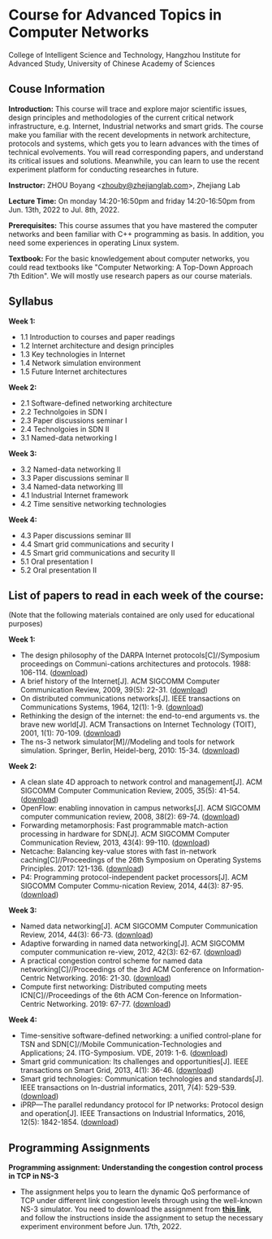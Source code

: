 # Course for Advanced Topics in Computer Networks
College of Intelligent Science and Technology, Hangzhou Institute for Advanced Study, University of Chinese Academy of Sciences


## Couse Information
**Introduction:** This course will trace and explore major scientific issues, design principles and methodologies of the current critical network infrastructure, e.g. Internet, Industrial networks and smart grids. The course make you familiar with the recent developments in network architecture, protocols and systems, which gets you to learn advances with the times of technical evolvements. You will read corresponding papers, and understand its critical issues and solutions. Meanwhile, you can learn to use the recent experiment platform for conducting researches in future.     

**Instructor:** ZHOU Boyang <<zhouby@zhejianglab.com>>, Zhejiang Lab

**Lecture Time:** On monday 14:20-16:50pm and friday 14:20-16:50pm from Jun. 13th, 2022 to Jul. 8th, 2022.

**Prerequisites:** This course assumes that you have mastered the computer networks and been familiar with C++ programming as basis. In addition, you need some experiences in operating Linux system.

**Textbook:** For the basic knowledgement about computer networks, you could read textbooks like "Computer Networking: A Top-Down Approach 7th Edition". We will mostly use research papers as our course materials.

## Syllabus
**Week 1:**
- 1.1 Introduction to courses and paper readings
- 1.2 Internet architecture and design principles
- 1.3 Key technologies in Internet
- 1.4 Network simulation environment
- 1.5 Future Internet architectures

**Week 2:**
- 2.1 Software-defined networking architecture
- 2.2 Technolgoies in SDN I
- 2.3 Paper discussions seminar I
- 2.4 Technolgoies in SDN II
- 3.1 Named-data networking I

**Week 3:**
- 3.2 Named-data networking II
- 3.3 Paper discussions seminar II
- 3.4 Named-data networking III
- 4.1 Industrial Internet framework
- 4.2 Time sensitive networking technologies

**Week 4:**
- 4.3 Paper discussions seminar III
- 4.4 Smart grid communications and security I
- 4.5 Smart grid communications and security II
- 5.1 Oral presentation I
- 5.2 Oral presentation II

## List of papers to read in each week of the course:
(Note that the following materials contained are only used for educational purposes)

**Week 1:**
- The design philosophy of the DARPA Internet protocols[C]//Symposium proceedings on Communi-cations architectures and protocols. 1988: 106-114. ([download](https://raw.githubusercontent.com/zhouby-zjl/course-atcs/gh-pages/Week%201/The%20Design%20Philosophy%20of%20the%20DARPA%20Internet%20Protocols.pdf))
- A brief history of the Internet[J]. ACM SIGCOMM Computer Communication Review, 2009, 39(5): 22-31.  ([download](https://raw.githubusercontent.com/zhouby-zjl/course-atcs/gh-pages/Week%201/A%20brief%20history%20of%20the%20internet.pdf))
- On distributed communications networks[J]. IEEE transactions on Communications Systems, 1964, 12(1): 1-9. ([download](https://raw.githubusercontent.com/zhouby-zjl/course-atcs/gh-pages/Week%201/On_Distributed_Communications_Networks.pdf))
- Rethinking the design of the internet: the end-to-end arguments vs. the brave new world[J]. ACM Transactions on Internet Technology (TOIT), 2001, 1(1): 70-109.  ([download](https://raw.githubusercontent.com/zhouby-zjl/course-atcs/gh-pages/Week%201/Rethinking%20the%20design%20of%20the%20Internet%20-The%20end-to-end%20arguments%20vs.%20the%20brave%20new%20world.pdf))
- The ns-3 network simulator[M]//Modeling and tools for network simulation. Springer, Berlin, Heidel-berg, 2010: 15-34.  ([download](https://github.com/zhouby-zjl/course-atcs/blob/gh-pages/Week%201/Riley-2010-The-ns--network-simulator.pdf))

**Week 2:**
- A clean slate 4D approach to network control and management[J]. ACM SIGCOMM Computer Communication Review, 2005, 35(5): 41-54.  ([download](https://github.com/zhouby-zjl/course-atcs/blob/gh-pages/Week%202/A%20clean%20slate%204D%20approach%20to%20network%20control%20and%20management.pdf))
- OpenFlow: enabling innovation in campus networks[J]. ACM SIGCOMM computer communication review, 2008, 38(2): 69-74.  ([download](https://raw.githubusercontent.com/zhouby-zjl/course-atcs/gh-pages/Week%202/OpenFlow%20-%20Enabling%20Innovation%20in%20Campus%20Networks.pdf))
- Forwarding metamorphosis: Fast programmable match-action processing in hardware for SDN[J]. ACM SIGCOMM Computer Communication Review, 2013, 43(4): 99-110.  ([download](https://raw.githubusercontent.com/zhouby-zjl/course-atcs/gh-pages/Week%202/Forwarding%20metamorphosis%20-%20Fast%20programmable%20match-action%20processing%20in%20hardware%20for%20SDN.pdf))
- Netcache: Balancing key-value stores with fast in-network caching[C]//Proceedings of the 26th Symposium on Operating Systems Principles. 2017: 121-136.  ([download](https://raw.githubusercontent.com/zhouby-zjl/course-atcs/gh-pages/Week%202/Netcache%20-%20Balancing%20key-value%20stores%20with%20fast%20in-network%20caching.pdf))
- P4: Programming protocol-independent packet processors[J]. ACM SIGCOMM Computer Commu-nication Review, 2014, 44(3): 87-95.  ([download](https://raw.githubusercontent.com/zhouby-zjl/course-atcs/gh-pages/Week%202/P4%20-%20Programming%20protocol-independent%20packet%20processors.pdf))

**Week 3:**
- Named data networking[J]. ACM SIGCOMM Computer Communication Review, 2014, 44(3): 66-73.  ([download](https://raw.githubusercontent.com/zhouby-zjl/course-atcs/gh-pages/Week%203/Named%20Data%20Networking.pdf))
- Adaptive forwarding in named data networking[J]. ACM SIGCOMM computer communication re-view, 2012, 42(3): 62-67.  ([download](https://raw.githubusercontent.com/zhouby-zjl/course-atcs/gh-pages/Week%203/Adaptive%20forwarding%20in%20named%20data%20networking.pdf))
- A practical congestion control scheme for named data networking[C]//Proceedings of the 3rd ACM Conference on Information-Centric Networking. 2016: 21-30.  ([download](https://raw.githubusercontent.com/zhouby-zjl/course-atcs/gh-pages/Week%203/A%20Practical%20Congestion%20Control%20Scheme%20for%20Named%20Data%20Networking.pdf))
- Compute first networking: Distributed computing meets ICN[C]//Proceedings of the 6th ACM Con-ference on Information-Centric Networking. 2019: 67-77.  ([download](https://raw.githubusercontent.com/zhouby-zjl/course-atcs/gh-pages/Week%203/Compute%20first%20networking%20-%20Distributed%20computing%20meets%20icn.pdf))

**Week 4:**
- Time-sensitive software-defined networking: a unified control-plane for TSN and SDN[C]//Mobile Communication-Technologies and Applications; 24. ITG-Symposium. VDE, 2019: 1-6.  ([download](https://raw.githubusercontent.com/zhouby-zjl/course-atcs/gh-pages/Week%204/Time-sensitive%20software-defined%20networking%20-%20a%20unified%20control-plane%20for%20TSN%20and%20SDN.pdf))
- Smart grid communication: Its challenges and opportunities[J]. IEEE transactions on Smart Grid, 2013, 4(1): 36-46.  ([download](https://github.com/zhouby-zjl/course-atcs/blob/gh-pages/Week%204/Smart_Grid_Communication_Its_Challenges_and_Opportunities.pdf))
- Smart grid technologies: Communication technologies and standards[J]. IEEE transactions on In-dustrial informatics, 2011, 7(4): 529-539.  ([download](https://raw.githubusercontent.com/zhouby-zjl/course-atcs/gh-pages/Week%204/Smart_Grid_Technologies_Communication_Technologies_and_Standards.pdf))
- iPRP—The parallel redundancy protocol for IP networks: Protocol design and operation[J]. IEEE Transactions on Industrial Informatics, 2016, 12(5): 1842-1854.  ([download](https://raw.githubusercontent.com/zhouby-zjl/course-atcs/gh-pages/Week%204/iPRPThe_Parallel_Redundancy_Protocol_for_IP_Networks_Protocol_Design_and_Operation.pdf))

## Programming Assignments
**Programming assignment: Understanding the congestion control process in TCP in NS-3**
- The assignment helps you to learn the dynamic QoS performance of TCP under different link congestion levels through using the well-known NS-3 simulator. You need to download the assignment from **[this link](https://raw.githubusercontent.com/zhouby-zjl/course-atcs/gh-pages/Experiments/Programming-Assignment.pdf)**, and follow the instructions inside the assignment to setup the necessary experiment environment before Jun. 17th, 2022. 

